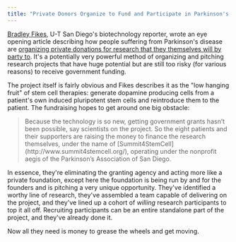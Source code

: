 ```yaml
---
title: "Private Donors Organize to Fund and Participate in Parkinson's Research"
---
```


[Bradley Fikes](https://twitter.com/sandiegoscience), U-T San Diego's biotechnology reporter, wrote an eye opening article describing how people suffering from Parkinson's disease are <a href="http://www.utsandiego.com/news/2013/mar/16/parkinsons-patients-induced-pluripotent-stem-cell/?page=1#article-copy" target="_blank">organizing private donations for research that they themselves will by party to</a>. It's a potentially very powerful method of organizing and pitching research projects that have huge potential but are still too risky (for various reasons) to receive government funding.

The project itself is fairly obvious and Fikes describes it as the "low hanging fruit" of stem cell therapies: generate dopamine producing cells from a patient's own induced pluripotent stem cells and reintroduce them to the patient. The fundraising hopes to get around one big obstacle:

> <div class="permalinkable" id="h642193-p8">Because the technology is so new, getting government grants hasn’t been possible, say scientists on the project. So the eight patients and their supporters are raising the money to finance the research themselves, under the name of [Summit4StemCell](http://www.summit4stemcell.org/), operating under the nonprofit aegis of the Parkinson’s Association of San Diego.</div>

In essence, they're eliminating the granting agency and acting more like a private foundation, except here the foundation is being run by and for the founders and is pitching a very unique opportunity. They've identified a worthy line of research, they've assembled a team capable of delivering on the project, and they've lined up a cohort of *willing* research participants to top it all off. Recruiting participants can be an entire standalone part of the project, and they've already done it.

Now all they need is money to grease the wheels and get moving.
